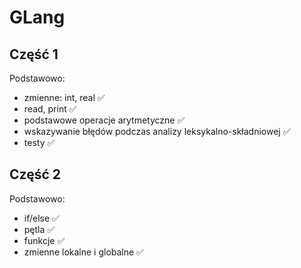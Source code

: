 # GLang

## Część 1

Podstawowo:
- zmienne: int, real ✅
- read, print ✅
- podstawowe operacje arytmetyczne ✅
- wskazywanie błędów podczas analizy leksykalno-składniowej ✅
- testy ✅

## Część 2

Podstawowo:
- if/else ✅
- pętla ✅
- funkcje ✅
- zmienne lokalne i globalne ✅

